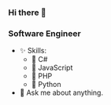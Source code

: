 ### Hi there 👋



### Software Engineer

- ✨ Skills:
  - 💎 C#
  - 💎 JavaScript
  - 💎 PHP
  - 💎 Python
- 💬 Ask me about anything.
